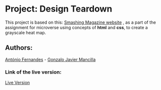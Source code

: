 # Project: Design Teardown
This project is based on this: [Smashing Magazine website](https://www.smashingmagazine.com/) , as a part of the assignment for microverse using concepts of **html** and **css**, to create a grayscale heat map.
## Authors:
[António Fernandes](http://github.com/trox115) -
[Gonzalo Javier Mancilla ](http://github.com/gonjavi)
### Link of the live version:
[Live Version](https://raw.githack.com/trox115/smashing-magazine/development/index.html)
